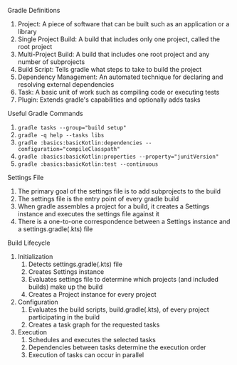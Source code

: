 Gradle Definitions
1. Project: A piece of software that can be built such as an application or a library
2. Single Project Build: A build that includes only one project, called the root project
3. Multi-Project Build: A build that includes one root project and any number of subprojects
4. Build Script: Tells gradle what steps to take to build the project
5. Dependency Management: An automated technique for declaring and resolving external dependencies
6. Task: A basic unit of work such as compiling code or executing tests
7. Plugin: Extends gradle's capabilities and optionally adds tasks


Useful Gradle Commands
1. `gradle tasks --group="build setup"`
2. `gradle -q help --tasks libs`
3. `gradle :basics:basicKotlin:dependencies --configuration="compileClasspath"`
4. `gradle :basics:basicKotlin:properties --property="junitVersion"`
5. `gradle :basics:basicKotlin:test --continuous`


Settings File
1. The primary goal of the settings file is to add subprojects to the build
2. The settings file is the entry point of every gradle build
3. When gradle assembles a project for a build, it creates a Settings instance and executes the settings file against it
4. There is a one-to-one correspondence between a Settings instance and a settings.gradle(.kts) file


Build Lifecycle
1. Initialization
   1. Detects settings.gradle(.kts) file
   2. Creates Settings instance
   3. Evaluates settings file to determine which projects (and included builds) make up the build
   4. Creates a Project instance for every project
2. Configuration
   1. Evaluates the build scripts, build.gradle(.kts), of every project participating in the build
   2. Creates a task graph for the requested tasks
3. Execution
   1. Schedules and executes the selected tasks
   2. Dependencies between tasks determine the execution order
   3. Execution of tasks can occur in parallel